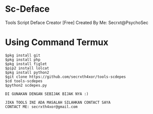 # Sc-Deface
Tools Script Deface Creator [Free] Created By Me: Secrxt@PsychoSec

# Using Command Termux
```
$pkg install git
$pkg install php
$pkg install figlet
$pip2 install lolcat
$pkg install python2
$git clone https://github.com/secrxth4xor/tools-scdepes
$cd tools-scdepes
$python2 scdepes.py

DI GUNAKAN DENGAN SEBIJAK BIJAK NYA :)

JIKA TOOLS INI ADA MASALAH SILAHKAN CONTACT SAYA
CONTACT ME: secrxth4xor@gmail.com
